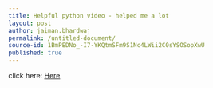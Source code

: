 ```yaml
---
title: Helpful python video - helped me a lot
layout: post
author: jaiman.bhardwaj
permalink: /untitled-document/
source-id: 1BmPEDNo_-I7-YKQtmSFm9S1Nc4LWii2C0sYSOSopXwU
published: true
---
```

click here: [Here](https://goo.gl/8p3U3j)

